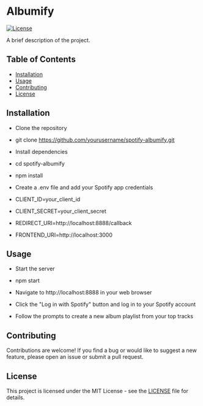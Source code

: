 # Albumify

[![License](https://img.shields.io/badge/License-MIT-blue.svg)](LICENSE)

A brief description of the project.

## Table of Contents

- [Installation](#installation)
- [Usage](#usage)
- [Contributing](#contributing)
- [License](#license)

## Installation

* Clone the repository

* git clone https://github.com/yourusername/spotify-albumify.git

* Install dependencies

* cd spotify-albumify
* npm install
* Create a .env file and add your Spotify app credentials

* CLIENT_ID=your_client_id
* CLIENT_SECRET=your_client_secret
* REDIRECT_URI=http://localhost:8888/callback
* FRONTEND_URI=http://localhost:3000

## Usage

* Start the server

* npm start
* Navigate to http://localhost:8888 in your web browser
* Click the "Log in with Spotify" button and log in to your Spotify account
* Follow the prompts to create a new album playlist from your top tracks

## Contributing

Contributions are welcome! If you find a bug or would like to suggest a new feature, please open an issue or submit a pull request.

## License

This project is licensed under the MIT License - see the [LICENSE](LICENSE) file for details.
